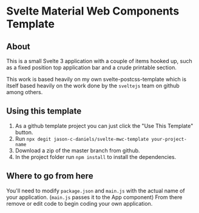 # Svelte Material Web Components Template

## About
This is a small Svelte 3 application with a couple of items hooked up, such as a 
fixed position top application bar and a crude printable section. 

This work is based heavily on my own svelte-postcss-template which is itself 
based heavily on the work done by the `sveltejs` team on github among others.


## Using this template
1. As a github template project  you can just click the "Use This Template" button.
2. Run `npx degit jason-c-daniels/svelte-mwc-template your-project-name`
3. Download a zip of the master branch from github.
4. In the project folder run `npm install` to install the dependencies.

## Where to go from here
You'll need to modify `package.json` and `main.js` with the actual name of your application. 
(`main.js` passes it to the App component)  From there remove or edit code to begin 
coding your own application.

